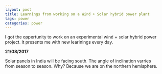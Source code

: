 ```yaml
---
layout: post
title: Learnings from working on a Wind + Solar hybrid power plant 
tags: power 
categories: power
---
```


I got the oppertunity to work on an experimental wind + solar hybrid power project. It presents me with new learinings every day.

**21/08/2017**

Solar panels in India will be facing south. The angle of inclination varries from season to season. Why? Because we are on the northern hemisphere.
